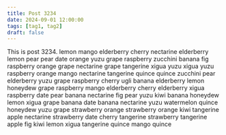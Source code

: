 ```yaml
---
title: Post 3234
date: 2024-09-01 12:00:00
tags: [tag1, tag2]
draft: false
---
```

This is post 3234.
lemon
mango
elderberry
cherry
nectarine
elderberry
lemon
pear
pear
date
orange
yuzu
grape
raspberry
zucchini
banana
fig
raspberry
orange
grape
nectarine
grape
tangerine
xigua
yuzu
xigua
yuzu
raspberry
orange
mango
nectarine
tangerine
quince
quince
zucchini
pear
elderberry
yuzu
grape
raspberry
cherry
ugli
banana
elderberry
lemon
honeydew
grape
raspberry
mango
elderberry
cherry
elderberry
xigua
raspberry
date
pear
banana
nectarine
fig
pear
yuzu
kiwi
banana
honeydew
lemon
xigua
grape
banana
date
banana
nectarine
yuzu
watermelon
quince
honeydew
yuzu
grape
strawberry
orange
strawberry
orange
kiwi
tangerine
apple
nectarine
strawberry
date
cherry
tangerine
strawberry
tangerine
apple
fig
kiwi
lemon
xigua
tangerine
quince
mango
quince
